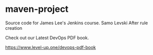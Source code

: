 # maven-project
Source code for James Lee's Jenkins course.
Samo Levski
After rule creation

Check out our Latest DevOps PDF book.

https://www.level-up.one/devops-pdf-book
